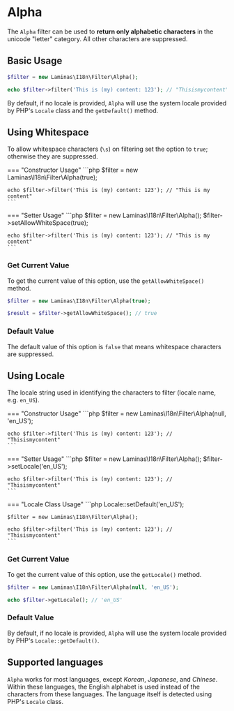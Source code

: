 # Alpha

The `Alpha` filter can be used to **return only alphabetic characters** in the
unicode "letter" category. All other characters are suppressed.

## Basic Usage

```php
$filter = new Laminas\I18n\Filter\Alpha();

echo $filter->filter('This is (my) content: 123'); // "Thisismycontent"
```

By default, if no locale is provided, `Alpha` will use the system locale
provided by PHP's `Locale` class and the `getDefault()` method.

## Using Whitespace

To allow whitespace characters (`\s`) on filtering set the option to `true`;
otherwise they are suppressed.

<!-- markdownlint-disable MD038 MD009 MD046 -->
=== "Constructor Usage"
    ```php
    $filter = new Laminas\I18n\Filter\Alpha(true);

    echo $filter->filter('This is (my) content: 123'); // "This is my content"
    ```

=== "Setter Usage"
    ```php
    $filter = new Laminas\I18n\Filter\Alpha();
    $filter->setAllowWhiteSpace(true);

    echo $filter->filter('This is (my) content: 123'); // "This is my content"
    ```
<!-- markdownlint-restore -->

### Get Current Value

To get the current value of this option, use the `getAllowWhiteSpace()` method.

```php
$filter = new Laminas\I18n\Filter\Alpha(true);

$result = $filter->getAllowWhiteSpace(); // true
```

### Default Value

The default value of this option is `false` that means whitespace characters are
suppressed.

## Using Locale

The locale string used in identifying the characters to filter (locale name,
e.g. `en_US`).

<!-- markdownlint-disable MD038 MD009 MD046 -->
=== "Constructor Usage"
    ```php
    $filter = new Laminas\I18n\Filter\Alpha(null, 'en_US');

    echo $filter->filter('This is (my) content: 123'); // "Thisismycontent"
    ```

=== "Setter Usage"
    ```php
    $filter = new Laminas\I18n\Filter\Alpha();
    $filter->setLocale('en_US');

    echo $filter->filter('This is (my) content: 123'); // "Thisismycontent"
    ```

=== "Locale Class Usage"
    ```php
    Locale::setDefault('en_US');

    $filter = new Laminas\I18n\Filter\Alpha();

    echo $filter->filter('This is (my) content: 123'); // "Thisismycontent"
    ```
<!-- markdownlint-restore -->

### Get Current Value

To get the current value of this option, use the `getLocale()` method.

```php
$filter = new Laminas\I18n\Filter\Alpha(null, 'en_US');

echo $filter->getLocale(); // 'en_US'
```

### Default Value

By default, if no locale is provided, `Alpha` will use the system locale
provided by PHP's `Locale::getDefault()`.

## Supported languages

`Alpha` works for most languages, except *Korean*, *Japanese*, and *Chinese*.
Within these languages, the English alphabet is used instead of the characters
from these languages. The language itself is detected using PHP's `Locale`
class.
